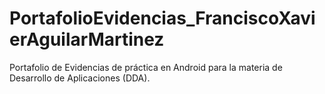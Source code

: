 # PortafolioEvidencias_FranciscoXavierAguilarMartinez
Portafolio de Evidencias de práctica en Android para la materia de Desarrollo de Aplicaciones (DDA).
